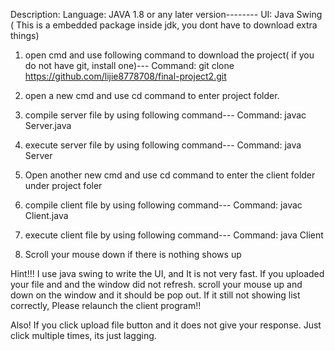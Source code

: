 Description:
  Language: JAVA 1.8 or any later version--------
  UI: Java Swing ( This is a embedded package inside jdk, you dont have to download extra things)

1. open cmd and use following command to download the project( if you do not have git, install one)---
 Command:  git clone https://github.com/lijie8778708/final-project2.git
 
2. open a new cmd and use cd command to enter project folder.

3. compile server file by using following command---
  Command: javac Server.java
4. execute server file by using following command---
  Command: java Server
  
5. Open another new cmd and use cd command to enter the client folder under project foler

6. compile client file by using following command---
  Command: javac Client.java
7. execute client file by using following command---
  Command: java Client
8. Scroll your mouse down if there is nothing shows up
  
Hint!!!
 I use java swing to write the UI, and It is not very fast. If you uploaded your file and and the window did not refresh. 
 scroll your mouse up and down on the window and it should be pop out. If it still not showing list correctly, Please
 relaunch the client program!!
 
 Also! If you click upload file button and it does not give your response. Just click multiple times, its just lagging. 
